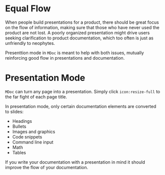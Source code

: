 # Equal Flow

When people build presentations for a product, there should be great focus on the flow of information, making sure that those
who have never used the product are not lost. A poorly organized presentation might drive users seeking clarification to product documentation, which too often is just as unfriendly to neophytes.

Presenttion mode in `MDoc` is meant to help with both issues, mutually reinforcing good flow in presentations and documentation.


# Presentation Mode

`MDoc` can turn any page into a presentation. Simply click `icon:resize-full` to the far fight of each page title.

In presentation mode, only certain documentation elements are converted to slides:

* Headings
* Bullets
* Images and graphics
* Code snippets
* Command line input
* Math
* Tables

If you write your documentation with a presentation in mind it should improve the flow of your documentation.